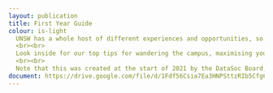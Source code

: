 ```yaml
---
layout: publication
title: First Year Guide
colour: is-light
  UNSW has a whole host of different experiences and opportunities, so much so that it can feel super daunting and confusing. If this is how you feel (and even if it's not) - this <b>First Year Guide</b> is for you!
  <br><br>
  Look inside for our top tips for wandering the campus, maximising your social skills, raising your WAM and padding your resum&eacute;!
  <br><br>
  Note that this was created at the start of 2021 by the DataSoc Board, so it's tailored to your (online) studies in light of the current situation!
document: https://drive.google.com/file/d/1Fdf56Csia7Ea3HNPSttzRIb5Cfg6z7H5/preview
---
```



